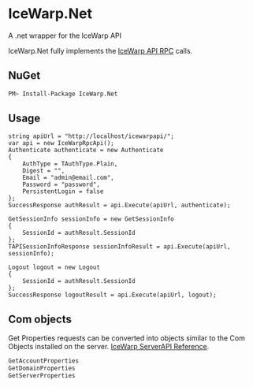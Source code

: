 # IceWarp.Net
A .net wrapper for the IceWarp API

IceWarp.Net fully implements the [IceWarp API RPC](https://www.icewarp.co.uk/api/) calls.

## NuGet

```bash
PM> Install-Package IceWarp.Net
```

## Usage
	string apiUrl = "http://localhost/icewarpapi/";
	var api = new IceWarpRpcApi();
	Authenticate authenticate = new Authenticate
	{
		AuthType = TAuthType.Plain,
		Digest = "",
		Email = "admin@email.com",
		Password = "password",
		PersistentLogin = false
	};
	SuccessResponse authResult = api.Execute(apiUrl, authenticate);
	
	GetSessionInfo sessionInfo = new GetSessionInfo
	{
		SessionId = authResult.SessionId
	};
	TAPISessionInfoResponse sessionInfoResult = api.Execute(apiUrl, sessionInfo);
	
	Logout logout = new Logout
	{
		SessionId = authResult.SessionId
	};
	SuccessResponse logoutResult = api.Execute(apiUrl, logout);

## Com objects

Get Properties requests can be converted into objects similar to the Com Objects installed on the server.
[IceWarp ServerAPI Reference](http://dl.icewarp.com/documentation/server/API/V%2011%20IceWarp%20Server%20API%20Reference.pdf).
```bash
GetAccountProperties
GetDomainProperties 
GetServerProperties
```
